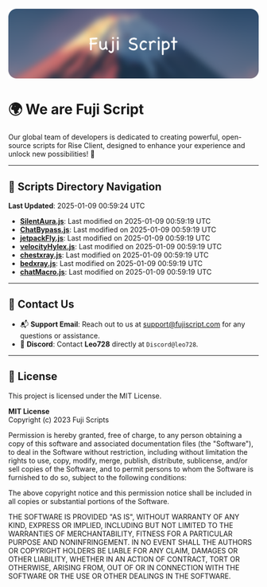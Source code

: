 ![Banner](.github/b.webp)

# 🌍 **We are Fuji Script**

Our global team of developers is dedicated to creating powerful, open-source scripts for Rise Client, designed to enhance your experience and unlock new possibilities! 🌟

---
<!-- SCRIPTS_NAVIGATION_START -->
## 📂 **Scripts Directory Navigation**

**Last Updated**: 2025-01-09 00:59:24 UTC

- **[SilentAura.js](scripts/SilentAura.js)**: Last modified on 2025-01-09 00:59:19 UTC
- **[ChatBypass.js](scripts/ChatBypass.js)**: Last modified on 2025-01-09 00:59:19 UTC
- **[jetpackFly.js](scripts/jetpackFly.js)**: Last modified on 2025-01-09 00:59:19 UTC
- **[velocityHylex.js](scripts/velocityHylex.js)**: Last modified on 2025-01-09 00:59:19 UTC
- **[chestxray.js](scripts/chestxray.js)**: Last modified on 2025-01-09 00:59:19 UTC
- **[bedxray.js](scripts/bedxray.js)**: Last modified on 2025-01-09 00:59:19 UTC
- **[chatMacro.js](scripts/chatMacro.js)**: Last modified on 2025-01-09 00:59:19 UTC

<!-- SCRIPTS_NAVIGATION_END -->

---

## 💬 **Contact Us**  
- 📬 **Support Email**: Reach out to us at [support@fujiscript.com](mailto:support@fujiscript.com) for any questions or assistance.  
- 💬 **Discord**: Contact **Leo728** directly at `Discord@leo728`.

---

## 📜 **License**

This project is licensed under the MIT License.  

**MIT License**  
Copyright (c) 2023 Fuji Scripts  

Permission is hereby granted, free of charge, to any person obtaining a copy of this software and associated documentation files (the "Software"), to deal in the Software without restriction, including without limitation the rights to use, copy, modify, merge, publish, distribute, sublicense, and/or sell copies of the Software, and to permit persons to whom the Software is furnished to do so, subject to the following conditions:  

The above copyright notice and this permission notice shall be included in all copies or substantial portions of the Software.  

THE SOFTWARE IS PROVIDED "AS IS", WITHOUT WARRANTY OF ANY KIND, EXPRESS OR IMPLIED, INCLUDING BUT NOT LIMITED TO THE WARRANTIES OF MERCHANTABILITY, FITNESS FOR A PARTICULAR PURPOSE AND NONINFRINGEMENT. IN NO EVENT SHALL THE AUTHORS OR COPYRIGHT HOLDERS BE LIABLE FOR ANY CLAIM, DAMAGES OR OTHER LIABILITY, WHETHER IN AN ACTION OF CONTRACT, TORT OR OTHERWISE, ARISING FROM, OUT OF OR IN CONNECTION WITH THE SOFTWARE OR THE USE OR OTHER DEALINGS IN THE SOFTWARE.  
